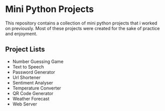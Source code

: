 
# Mini Python Projects

This repository contains a collection of mini python projects that i worked on previously. Most of these projects were created for the sake of practice and enjoyment.


## Project Lists

- Number Guessing Game
- Text to Speech
- Password Generator
- Url Shortener
- Sentiment Analyser
- Temperature Converter
- QR Code Generator
- Weather Forecast
- Web Server 



